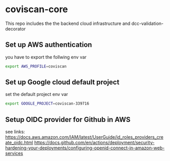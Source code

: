 # coviscan-core
This repo includes the the backend cloud infrastructure and dcc-validation-decorator

## Set up AWS authentication

you have to export the follwing env var

```bash
export AWS_PROFILE=coviscan
```

## Set up Google cloud default project

set the default project env var

```bash
export GOOGLE_PROJECT=coviscan-339716
```

## Setup OIDC provider for Github in AWS

see links:
https://docs.aws.amazon.com/IAM/latest/UserGuide/id_roles_providers_create_oidc.html
https://docs.github.com/en/actions/deployment/security-hardening-your-deployments/configuring-openid-connect-in-amazon-web-services